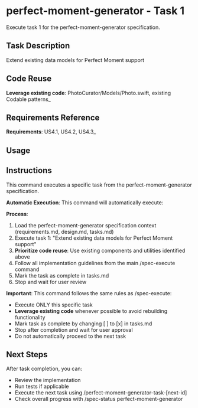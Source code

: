 # perfect-moment-generator - Task 1

Execute task 1 for the perfect-moment-generator specification.

## Task Description
Extend existing data models for Perfect Moment support

## Code Reuse
**Leverage existing code**: PhotoCurator/Models/Photo.swift, existing Codable patterns_

## Requirements Reference
**Requirements**: US4.1, US4.2, US4.3_

## Usage


## Instructions
This command executes a specific task from the perfect-moment-generator specification.

**Automatic Execution**: This command will automatically execute:


**Process**:
1. Load the perfect-moment-generator specification context (requirements.md, design.md, tasks.md)
2. Execute task 1: "Extend existing data models for Perfect Moment support"
3. **Prioritize code reuse**: Use existing components and utilities identified above
4. Follow all implementation guidelines from the main /spec-execute command
5. Mark the task as complete in tasks.md
6. Stop and wait for user review

**Important**: This command follows the same rules as /spec-execute:
- Execute ONLY this specific task
- **Leverage existing code** whenever possible to avoid rebuilding functionality
- Mark task as complete by changing [ ] to [x] in tasks.md
- Stop after completion and wait for user approval
- Do not automatically proceed to the next task

## Next Steps
After task completion, you can:
- Review the implementation
- Run tests if applicable
- Execute the next task using /perfect-moment-generator-task-[next-id]
- Check overall progress with /spec-status perfect-moment-generator
